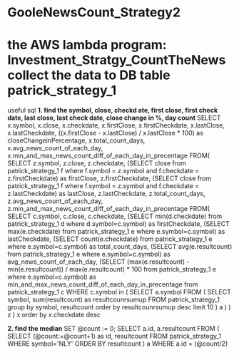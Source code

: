 # GooleNewsCount_Strategy2
# the AWS lambda program: Investment_Stratgy_CountTheNews collect the data to DB table patrick_strategy_1

useful sql
**1. find the symbol, close, checkd ate, first close, first check date, last close, last check date, close change in %, day count**
SELECT 
	x.symbol,
	x.close,
	x.checkdate,
	x.firstClose,
	x.firstCheckdate,
	x.lastClose,
	x.lastCheckdate,
	((x.firstClose - x.lastClose) / x.lastClose * 100) as closeChangeinPercentage,
	x.total_count_days,
	x.avg_news_count_of_each_day,
	x.min_and_max_news_count_diff_of_each_day_in_precentage
FROM(
	SELECT 
		z.symbol,
		z.close,
		z.checkdate,
		(SELECT close from patrick_strategy_1 f where f.symbol = z.symbol and f.checkdate = z.firstCheckdate) as firstClose,
		z.firstCheckdate,
		(SELECT close from patrick_strategy_1 f where f.symbol = z.symbol and f.checkdate = z.lastCheckdate) as lastClose,
		z.lastCheckdate,
		z.total_count_days,
		z.avg_news_count_of_each_day,
		z.min_and_max_news_count_diff_of_each_day_in_precentage
	FROM(
		SELECT 
		c.symbol, 
		c.close, 
		c.checkdate,
		(SELECT min(d.checkdate) from patrick_strategy_1 d where d.symbol=c.symbol) as firstCheckdate,
		(SELECT max(e.checkdate) from patrick_strategy_1 e where e.symbol=c.symbol) as lastCheckdate,
		(SELECT count(e.checkdate) from patrick_strategy_1 e where e.symbol=c.symbol) as total_count_days,
		(SELECT avg(e.resultcount) from patrick_strategy_1 e where e.symbol=c.symbol) as avg_news_count_of_each_day,
		(SELECT (max(e.resultcount) - min(e.resultcount)) / max(e.resultcount) * 100 from patrick_strategy_1 e where e.symbol=c.symbol) as min_and_max_news_count_diff_of_each_day_in_precentage
		from patrick_strategy_1 c
		WHERE c.symbol in 
		( SELECT a.symbol FROM ( SELECT symbol, sum(resultcount) as resultcounrsumup FROM patrick_strategy_1 group by symbol, resultcount order by resultcounrsumup desc limit 10 ) a )
	) z
) x
order by x.checkdate desc








**2. find the median**
SET @count := 0;
SELECT a.id, a.resultcount FROM (
   SELECT (@count:=@count+1) as id, resultcount FROM patrick_strategy_1 WHERE symbol='NLY' ORDER BY resultcount
) a WHERE a.id = (@count/2)

